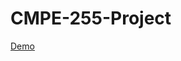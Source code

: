 # CMPE-255-Project
[Demo](https://drive.google.com/file/d/1aNnX3nTkV2ehHbYTUeAk9xqLXcJ3lN-P/view?usp=sharing)
